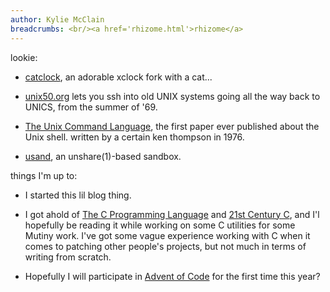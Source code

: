 ```yaml
---
author: Kylie McClain
breadcrumbs: <br/><a href='rhizome.html'>rhizome</a>
---
```


lookie:

- [catclock](https://github.com/BarkyTheDog/catclock), an adorable
  xclock fork with a cat...​

- [unix50.org](https://unix50.org/) lets you ssh into old UNIX systems
  going all the way back to UNICS, from the summer of \'69.

- [The Unix Command
  Language](https://susam.github.io/tucl/the-unix-command-language.html),
  the first paper ever published about the Unix shell. written by a
  certain ken thompson in 1976.

- [usand](https://github.com/richfelker/usand), an unshare(1)-based
  sandbox.

things I'm up to:

- I started this lil blog thing.

- I got ahold of
  [The C Programming Language](https://www.kobo.com/us/en/ebook/c-programming-language) and
  [21st Century C](https://www.oreilly.com/library/view/21st-century-c/9781491904428/),
  and I'l hopefully be reading it while working on some C utilities for
  some Mutiny work. I've got some vague experience working with C when
  it comes to patching other people's projects, but not much in terms of
  writing from scratch.

- Hopefully I will participate in [Advent of Code](https://adventofcode.com/2020)
  for the first time this year?
